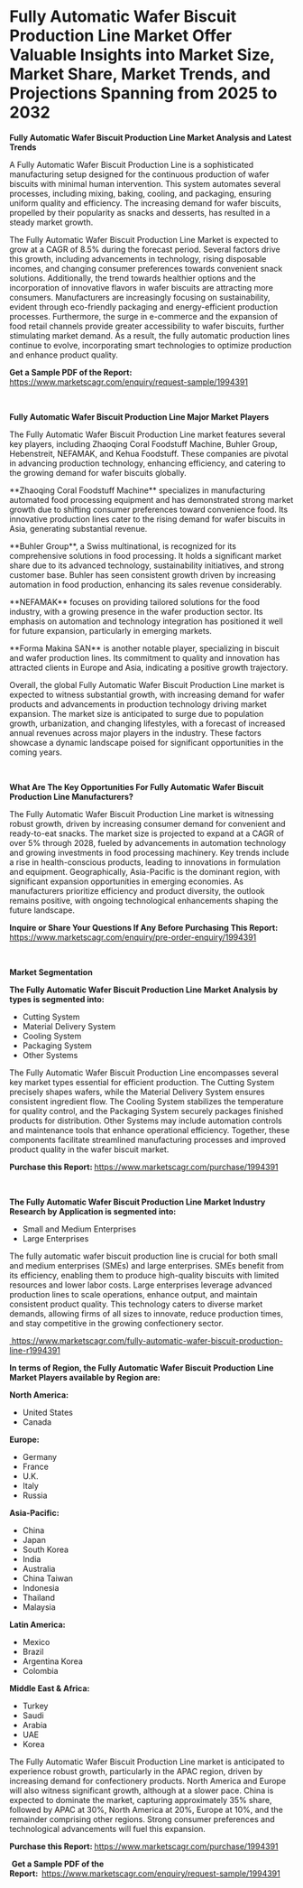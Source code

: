 <p><h1>Fully Automatic Wafer Biscuit Production Line Market Offer Valuable Insights into Market Size, Market Share, Market Trends, and Projections Spanning from 2025 to 2032</h1></p><p><strong>Fully Automatic Wafer Biscuit Production Line Market Analysis and Latest Trends</strong></p>
<p><p>A Fully Automatic Wafer Biscuit Production Line is a sophisticated manufacturing setup designed for the continuous production of wafer biscuits with minimal human intervention. This system automates several processes, including mixing, baking, cooling, and packaging, ensuring uniform quality and efficiency. The increasing demand for wafer biscuits, propelled by their popularity as snacks and desserts, has resulted in a steady market growth.</p><p>The Fully Automatic Wafer Biscuit Production Line Market is expected to grow at a CAGR of 8.5% during the forecast period. Several factors drive this growth, including advancements in technology, rising disposable incomes, and changing consumer preferences towards convenient snack solutions. Additionally, the trend towards healthier options and the incorporation of innovative flavors in wafer biscuits are attracting more consumers. Manufacturers are increasingly focusing on sustainability, evident through eco-friendly packaging and energy-efficient production processes. Furthermore, the surge in e-commerce and the expansion of food retail channels provide greater accessibility to wafer biscuits, further stimulating market demand. As a result, the fully automatic production lines continue to evolve, incorporating smart technologies to optimize production and enhance product quality.</p></p>
<p><strong>Get a Sample PDF of the Report:&nbsp;</strong> <a href="https://www.marketscagr.com/enquiry/request-sample/1994391?utm_campaign=2756&utm_medium=2&utm_source=Github&utm_content=ia&utm_term=12042025&utm_id=fully-automatic-wafer-biscuit-production-line">https://www.marketscagr.com/enquiry/request-sample/1994391</a></p>
<p>&nbsp;</p>
<p><strong>Fully Automatic Wafer Biscuit Production Line Major Market Players</strong></p>
<p><p>The Fully Automatic Wafer Biscuit Production Line market features several key players, including Zhaoqing Coral Foodstuff Machine, Buhler Group, Hebenstreit, NEFAMAK, and Kehua Foodstuff. These companies are pivotal in advancing production technology, enhancing efficiency, and catering to the growing demand for wafer biscuits globally.</p><p>**Zhaoqing Coral Foodstuff Machine** specializes in manufacturing automated food processing equipment and has demonstrated strong market growth due to shifting consumer preferences toward convenience food. Its innovative production lines cater to the rising demand for wafer biscuits in Asia, generating substantial revenue.</p><p>**Buhler Group**, a Swiss multinational, is recognized for its comprehensive solutions in food processing. It holds a significant market share due to its advanced technology, sustainability initiatives, and strong customer base. Buhler has seen consistent growth driven by increasing automation in food production, enhancing its sales revenue considerably.</p><p>**NEFAMAK** focuses on providing tailored solutions for the food industry, with a growing presence in the wafer production sector. Its emphasis on automation and technology integration has positioned it well for future expansion, particularly in emerging markets.</p><p>**Forma Makina SAN** is another notable player, specializing in biscuit and wafer production lines. Its commitment to quality and innovation has attracted clients in Europe and Asia, indicating a positive growth trajectory.</p><p>Overall, the global Fully Automatic Wafer Biscuit Production Line market is expected to witness substantial growth, with increasing demand for wafer products and advancements in production technology driving market expansion. The market size is anticipated to surge due to population growth, urbanization, and changing lifestyles, with a forecast of increased annual revenues across major players in the industry. These factors showcase a dynamic landscape poised for significant opportunities in the coming years.</p></p>
<p>&nbsp;</p>
<p><strong>What Are The Key Opportunities For Fully Automatic Wafer Biscuit Production Line Manufacturers?</strong></p>
<p><p>The Fully Automatic Wafer Biscuit Production Line market is witnessing robust growth, driven by increasing consumer demand for convenient and ready-to-eat snacks. The market size is projected to expand at a CAGR of over 5% through 2028, fueled by advancements in automation technology and growing investments in food processing machinery. Key trends include a rise in health-conscious products, leading to innovations in formulation and equipment. Geographically, Asia-Pacific is the dominant region, with significant expansion opportunities in emerging economies. As manufacturers prioritize efficiency and product diversity, the outlook remains positive, with ongoing technological enhancements shaping the future landscape.</p></p>
<p><strong>Inquire or Share Your Questions If Any Before Purchasing This Report:</strong> <a href="https://www.marketscagr.com/enquiry/pre-order-enquiry/1994391?utm_campaign=2756&utm_medium=2&utm_source=Github&utm_content=ia&utm_term=12042025&utm_id=fully-automatic-wafer-biscuit-production-line">https://www.marketscagr.com/enquiry/pre-order-enquiry/1994391</a></p>
<p>&nbsp;</p>
<p><strong>Market Segmentation</strong></p>
<p><strong>The Fully Automatic Wafer Biscuit Production Line Market Analysis by types is segmented into:</strong></p>
<p><ul><li>Cutting System</li><li>Material Delivery System</li><li>Cooling System</li><li>Packaging System</li><li>Other Systems</li></ul></p>
<p><p>The Fully Automatic Wafer Biscuit Production Line encompasses several key market types essential for efficient production. The Cutting System precisely shapes wafers, while the Material Delivery System ensures consistent ingredient flow. The Cooling System stabilizes the temperature for quality control, and the Packaging System securely packages finished products for distribution. Other Systems may include automation controls and maintenance tools that enhance operational efficiency. Together, these components facilitate streamlined manufacturing processes and improved product quality in the wafer biscuit market.</p></p>
<p><strong>Purchase this Report:&nbsp;</strong><a href="https://www.marketscagr.com/purchase/1994391?utm_campaign=2756&utm_medium=2&utm_source=Github&utm_content=ia&utm_term=12042025&utm_id=fully-automatic-wafer-biscuit-production-line">https://www.marketscagr.com/purchase/1994391</a></p>
<p>&nbsp;</p>
<p><strong>The Fully Automatic Wafer Biscuit Production Line Market Industry Research by Application is segmented into:</strong></p>
<p><ul><li>Small and Medium Enterprises</li><li>Large Enterprises</li></ul></p>
<p><p>The fully automatic wafer biscuit production line is crucial for both small and medium enterprises (SMEs) and large enterprises. SMEs benefit from its efficiency, enabling them to produce high-quality biscuits with limited resources and lower labor costs. Large enterprises leverage advanced production lines to scale operations, enhance output, and maintain consistent product quality. This technology caters to diverse market demands, allowing firms of all sizes to innovate, reduce production times, and stay competitive in the growing confectionery sector.</p></p>
<p><a href="https://www.marketscagr.com/fully-automatic-wafer-biscuit-production-line-r1994391?utm_campaign=2756&utm_medium=2&utm_source=Github&utm_content=ia&utm_term=12042025&utm_id=fully-automatic-wafer-biscuit-production-line">&nbsp;https://www.marketscagr.com/fully-automatic-wafer-biscuit-production-line-r1994391</a></p>
<p><strong>In terms of Region, the Fully Automatic Wafer Biscuit Production Line Market Players available by Region are:</strong></p>
<p>
    <p> <strong> North America: </strong>
        <ul>
            <li>United States</li>
            <li>Canada</li>
        </ul>
        </p> 
    <p> <strong> Europe: </strong>
        <ul>
            <li>Germany</li>
            <li>France</li>
            <li>U.K.</li>
            <li>Italy</li>
            <li>Russia</li>
        </ul>
        </p> 
    <p> <strong> Asia-Pacific: </strong>
        <ul>
            <li>China</li>
            <li>Japan</li>
            <li>South Korea</li>
            <li>India</li>
            <li>Australia</li>
            <li>China Taiwan</li>
            <li>Indonesia</li>
            <li>Thailand</li>
            <li>Malaysia</li>
        </ul>
        </p> 
    <p> <strong> Latin America: </strong>
        <ul>
            <li>Mexico</li>
            <li>Brazil</li>
            <li>Argentina Korea</li>
            <li>Colombia</li>
        </ul>
        </p> 
    <p> <strong> Middle East & Africa: </strong>
        <ul>
            <li>Turkey</li>
            <li>Saudi</li>
            <li>Arabia</li>
            <li>UAE</li>
            <li>Korea</li>
        </ul>
    </p>
    </p>
<p><p>The Fully Automatic Wafer Biscuit Production Line market is anticipated to experience robust growth, particularly in the APAC region, driven by increasing demand for confectionery products. North America and Europe will also witness significant growth, although at a slower pace. China is expected to dominate the market, capturing approximately 35% share, followed by APAC at 30%, North America at 20%, Europe at 10%, and the remainder comprising other regions. Strong consumer preferences and technological advancements will fuel this expansion.</p></p>
<p><strong>Purchase this Report: </strong><a href="https://www.marketscagr.com/purchase/1994391?utm_campaign=2756&utm_medium=2&utm_source=Github&utm_content=ia&utm_term=12042025&utm_id=fully-automatic-wafer-biscuit-production-line">https://www.marketscagr.com/purchase/1994391</a></p>
<p>&nbsp;<strong>Get a Sample PDF of the Report:&nbsp;&nbsp;</strong><a href="https://www.marketscagr.com/enquiry/request-sample/1994391?utm_campaign=2756&utm_medium=2&utm_source=Github&utm_content=ia&utm_term=12042025&utm_id=fully-automatic-wafer-biscuit-production-line">https://www.marketscagr.com/enquiry/request-sample/1994391</a></p>
<p><strong></strong></p>
<p><p></p><p></p><p></p></p>